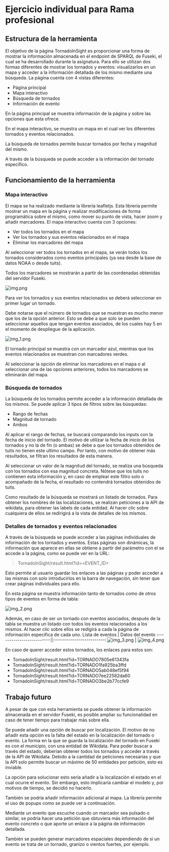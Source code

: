 # Ejercicio individual para Rama profesional

## Estructura de la herramienta
El objetivo de la página TornadoInSight es proporcionar una forma de mostrar la información almacenada en el endpoint de SPARQL de Fuseki, el cual se ha desarrollado durante la asignatura. Para ello se utilizan dos formas diferentes de mostrar los tornados y eventos: visualizarlos en un mapa y acceder a la información detallada de los mismo mediante una búsqueda.
La página cuenta con 4 vistas diferentes:
- Página principal
- Mapa interactivo
- Búsqueda de tornados
- Información de evento

En la página principal se muestra información de la página y sobre las opciones que esta ofrece.
  
En el mapa interactivo, se muestra un mapa en el cual ver los diferentes tornados y eventos relacionados. 

La búsqueda de tornados permite buscar tornados por fecha y magnitud del mismo.

A través de la búsqueda se puede acceder a la información del tornado específico.
## Funcionamiento de la herramienta
### Mapa interactivo
El mapa se ha realizado mediante la librería leafletjs. Esta librería permite mostrar un mapa en la página y realizar modificaciones de forma programática sobre el mismo, como mover su punto de vista, hacer zoom y añadir marcadores.
El mapa interactivo cuenta con 3 opciones:
- Ver todos los tornados en el mapa
- Ver los tornados y sus eventos relacionados en el mapa
- Eliminar los marcadores del mapa

  
Al seleccionar ver todos los tornados en el mapa, se verán todos los tornados considerados como eventos principales (ya sea desde la base de datos NOAA o desde tuits).
  
Todos los marcadores se mostrarán a partir de las coordenadas obtenidas del servidor Fuseki.
  
![img.png](media/img.png)
  
Para ver los tornados y sus eventos relacionados se deberá seleccionar en primer lugar un tornado.
  
Debe notarse que el número de tornados que se muestran es mucho menor que los de la opción anterior. Esto se debe a que solo se pueden seleccionar aquellos que tengan eventos asociados, de los cuales hay 5 en el momento de despliegue de la aplicación.
  
![img_1.png](media/img_1.png)
  
El tornado principal se muestra con un marcador azul, mientras que los eventos relacionados se muestran con marcadores verdes.
  
Al seleccionar la opción de eliminar los marcadores en el mapa o al seleccionar una de las opciones anteriores, todos los marcadores se eliminarán del mapa.
### Búsqueda de tornados
La búsqueda de los tornados permite acceder a la información detallada de los mismos. Se puede aplicar 3 tipos de filtros sobre las búsquedas:
- Rango de fechas
- Magnitud de tornado
- Ambos

  
Al aplicar el rango de fechas, se buscará comparando los inputs con la fecha de inicio del tornado. El motivo de utilizar la fecha de inicio de los tornados y no la de fin (o ambas) se debe a que los tornados obtenidos de tuits no tienen este ultimo campo. Por tanto, con motivo de obtener más resultados, se filtran los resultados de esta manera.
  
Al seleccionar un valor de la magnitud del tornado, se realiza una búsqueda con los tornados con esa magnitud concreta. Nótese que los tuits no contienen esta información y, en caso de emplear este filtro solo o acompañado de la fecha, el resultado no contendrá tornados obtenidos de tuits.
  
Como resultado de la búsqueda se mostrará un listado de tornados. Para obtener los nombres de las localizaciones, se realizan peticiones a la API de wikidata, para obtener las labels de cada entidad. Al hacer clic sobre cualquiera de ellos se redirigirá a la vista de detalles de los mismos.
### Detalles de tornados y eventos relacionados
A través de la búsqueda se puede acceder a las páginas individuales de información de los tornados y eventos. Estas páginas son dinámicas, la información que aparece en ellas se obtiene a partir del parámetro con el se accede a la página, como se puede ver en la URL:
> TornadoInSight/result.html?id=<EVENT_ID>

Esto permite al usuario guardar los enlaces a las páginas y poder acceder a las mismas con solo introducirlos en la barra de navegación, sin tener que crear páginas individuales para ello.

En esta página se muestra información tanto de tornados como de otros tipos de eventos en forma de tabla:

![img_2.png](media/img_2.png)

Además, en caso de ser un tornado con eventos asociados, después de la tabla se muestra un listado con todos los eventos relacionados a los mismos. Al hacer clic sobre ellos se redigirá a cada la página de información específica de cada uno.
Lista de eventos | Datos del evento
:-------------------------:|:-------------------------:
![img_3.png](media/img_3.png)  |  ![img_4.png](media/img_4.png)


En caso de querer acceder estos tornados, los enlaces para estos son:

- TornadoInSight/result.html?id=TORNADO7805e61343fa
- TornadoInSight/result.html?id=TORNADO1fa925ba3ffd
- TornadoInSight/result.html?id=TORNADO5ab048ef5f94
- TornadoInSight/result.html?id=TORNADO7ee22582da60
- TornadoInSight/result.html?id=TORNADO3be2b77ccfe9
## Trabajo futuro
A pesar de que con esta herramienta se puede obtener la información almacenada en el servidor Fuseki, es posible ampliar su funcionalidad en caso de tener tiempo para trabajar más sobre ella.

Se puede añadir una opción de buscar por localización. El motivo de no añadir esta opción es la falta del estado en la localización del tornado o evento. La forma en la que se guarda la localización del tornado en Fuseki es con el municipio, con una entidad de Wikidata. Para poder buscar a través del estado, deberían obtener todos los tornados y acceder a través de la API de Wikidata. Debido a la cantidad de peticiones necesarias y que la API solo permite buscar un máximo de 50 entidades por petición, esto es inviable.

La opción para solucionar esto sería añadir a la localización el estado en el cual ocurre el evento. Sin embargo, esto implicaría cambiar el modelo y, por motivos de tiempo, se decidió no hacerlo.

También se podría añadir información adicional al mapa. La librería permite el uso de popups como se puede ver a continuación.

Mediante un evento que escuche cuando un marcador sea pulsado o similar, se podría hacer una petición que obtuviera más información del evento concreto o que aporte un enlace a la página de información detallada.

También se pueden generar marcadores espaciales dependiendo de si un evento se trata de un tornado, granizo o vientos fuertes, por ejemplo.

